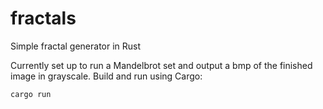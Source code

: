 # fractals
Simple fractal generator in Rust

Currently set up to run a Mandelbrot set and output a bmp of the finished image in grayscale.  Build and run using Cargo:
    
    cargo run
